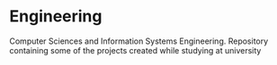 # Engineering
Computer Sciences and Information Systems Engineering. 
Repository containing some of the projects created while studying at university
